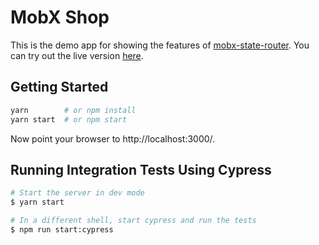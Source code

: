 # MobX Shop

This is the demo app for showing the features of
[mobx-state-router](https://github.com/nareshbhatia/mobx-state-router). You can
try out the live version [here](https://mobx-shop.firebaseapp.com).

## Getting Started

```bash
yarn        # or npm install
yarn start  # or npm start
```

Now point your browser to http://localhost:3000/.

## Running Integration Tests Using Cypress

```bash
# Start the server in dev mode
$ yarn start

# In a different shell, start cypress and run the tests
$ npm run start:cypress
```
